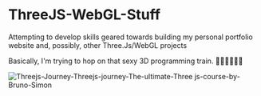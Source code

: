 # ThreeJS-WebGL-Stuff
Attempting to develop skills geared towards building my personal portfolio website and, possibly, other Three.Js/WebGL projects

Basically, I'm trying to hop on that sexy 3D programming train. 🚂🚂🚄🚄🚅🚅


![Threejs-Journey-Threejs-journey-The-ultimate-Three js-course-by-Bruno-Simon](https://user-images.githubusercontent.com/66035537/201234058-bad9b87a-f4f2-4be2-a759-3aec39a2ca30.png)
